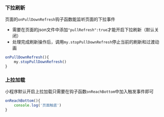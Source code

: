 ### 下拉刷新
页面的`onPullDownRefresh`钩子函数能监听页面的下拉事件
- 需要在页面的json文件中添加`"pullRefresh":true`才能开启下拉刷新（默认关闭）
- 处理完成刷新操作后，调用`my.stopPullDownRefresh`停止当前的刷新和过渡动画

```js
onPullDownRefresh(){
    my.stopPullDownRefresh()
}
```

### 上拉加载
小程序默认开启上拉加载只需要在钩子函数`onReachBottom`中加入触发事件即可
```js
onReachBottom(){
    console.log('页面触底')
}
```